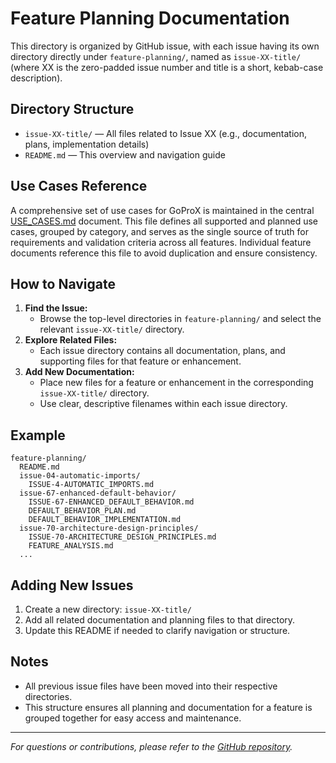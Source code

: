# Feature Planning Documentation

This directory is organized by GitHub issue, with each issue having its own directory directly under `feature-planning/`, named as `issue-XX-title/` (where XX is the zero-padded issue number and title is a short, kebab-case description).

## Directory Structure

- `issue-XX-title/` — All files related to Issue XX (e.g., documentation, plans, implementation details)
- `README.md` — This overview and navigation guide

## Use Cases Reference

A comprehensive set of use cases for GoProX is maintained in the central [USE_CASES.md](./USE_CASES.md) document. This file defines all supported and planned use cases, grouped by category, and serves as the single source of truth for requirements and validation criteria across all features. Individual feature documents reference this file to avoid duplication and ensure consistency.

## How to Navigate

1. **Find the Issue:**
   - Browse the top-level directories in `feature-planning/` and select the relevant `issue-XX-title/` directory.
2. **Explore Related Files:**
   - Each issue directory contains all documentation, plans, and supporting files for that feature or enhancement.
3. **Add New Documentation:**
   - Place new files for a feature or enhancement in the corresponding `issue-XX-title/` directory.
   - Use clear, descriptive filenames within each issue directory.

## Example

```
feature-planning/
  README.md
  issue-04-automatic-imports/
    ISSUE-4-AUTOMATIC_IMPORTS.md
  issue-67-enhanced-default-behavior/
    ISSUE-67-ENHANCED_DEFAULT_BEHAVIOR.md
    DEFAULT_BEHAVIOR_PLAN.md
    DEFAULT_BEHAVIOR_IMPLEMENTATION.md
  issue-70-architecture-design-principles/
    ISSUE-70-ARCHITECTURE_DESIGN_PRINCIPLES.md
    FEATURE_ANALYSIS.md
  ...
```

## Adding New Issues

1. Create a new directory: `issue-XX-title/`
2. Add all related documentation and planning files to that directory.
3. Update this README if needed to clarify navigation or structure.

## Notes

- All previous issue files have been moved into their respective directories.
- This structure ensures all planning and documentation for a feature is grouped together for easy access and maintenance.

---

*For questions or contributions, please refer to the [GitHub repository](https://github.com/fxstein/GoProX).* 